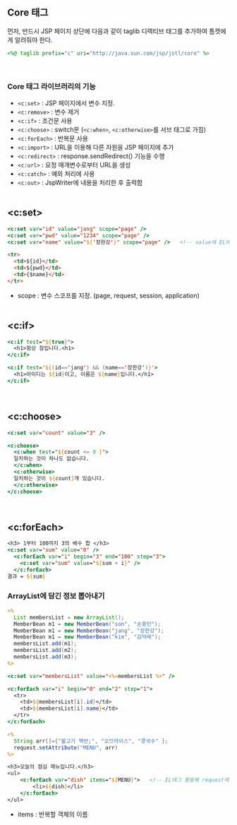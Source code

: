 ## Core 태그

먼저, 반드시 JSP 페이지 상단에 다음과 같이 taglib 디렉티브 태그를 추가하여 톰캣에게 알려줘야 한다.

```jsp
<%@ taglib prefix="c" uri="http://java.sun.com/jsp/jstl/core" %>
```

<br>

### Core 태그 라이브러리의 기능

- `<c:set>` : JSP 페이지에서 변수 지정.
- `<c:remove>` : 변수 제거
- `<c:if>` : 조건문 사용
- `<c:choose>` : switch문 (`<c:when>`, `<c:otherwise>`를 서브 태그로 가짐)
- `<c:forEach>` : 반복문 사용
- `<c:import>` : URL을 이용해 다른 자원을 JSP 페이지에 추가
- `<c:redirect>` : response.sendRedirect() 기능을 수행
- `<c:url>` : 요청 매개변수로부터 URL을 생성
- `<c:catch>` : 예외 처리에 사용
- `<c:out>` : JspWriter에 내용을 처리한 후 출력함
  <br><br>

## <c:set>

```jsp
<c:set var="id" value="jang" scope="page" />
<c:set var="pwd" value="1234" scope="page" />
<c:set var="name" value="${'장한강'}" scope="page" />   <!-- value에 EL태그를 쓸 수 있음 -->
```

```html
<tr>
  <td>${id}</td>
  <td>${pwd}</td>
  <td>{$name}</td>
</tr>
```

- scope : 변수 스코프를 지정. (page, request, session, application)
  <br><br>

## <c:if>

```jsp
<c:if test="${true}">
  <h1>항상 참입니다.<h1>
</c:if>

<c:if test='${(id=='jang') && (name=='장한강')}'>
  <h1>아이디는 ${id}이고, 이름은 ${name}입니다.</h1>
</c:if>
```

<br>

## <c:choose>

```jsp
<c:set var="count" value="3" />

<c:choose>
  <c:when test="${count <= 0 }">
  일치하는 것이 하나도 없습니다.
  </c:when>
  <c:otherwise>
  일치하는 것이 ${count}개 있습니다.
  </c:otherwise>
</c:choose>
```

<br>

## <c:forEach>

```jsp
<h3> 1부터 100까지 3의 배수 합 </h3>
<c:set var="sum" value="0" />
  <c:forEach var="i" begin="3" end="100" step="3">
    <c:set var="sum" value="${sum + i}" />
  </c:forEach>
결과 = ${sum}
```

### ArrayList에 담긴 정보 뽑아내기

```jsp
<%
  List membersList = new ArrayList();
  MemberBean m1 = new MemberBean("son", "손흥민");
  MemberBean m1 = new MemberBean("jang", "장한강");
  MemberBean m1 = new MemberBean("kim", "김덕배");
  membersList.add(m1);
  membersList.add(m2);
  membersList.add(m3);
%>

<c:set var="membersList" value="<%=membersList %>" />

<c:forEach var="i" begin="0" end="2" step="1">
  <tr>
    <td>${membersList[i].id}</td>
    <td>${membersList[i].name}</td>
  </tr>
</c:forEach>
```

```jsp
<%
  String arr[]={"불고기 백반;", "오므라이스", "콩국수" };
  request.setAttribute("MENU", arr)
%>

<h3>오늘의 점심 메뉴입니다.</h3>
<ul>
	<c:forEach var="dish" items="${MENU}">   <!-- EL태그 활용해 request에 담긴 값 가져오기 -->
		<li>${dish}</li>
	</c:forEach>
</ul>
```

- items : 반복할 객체의 이름
